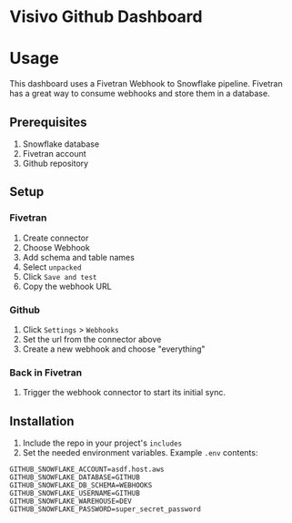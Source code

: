 # Visivo Github Dashboard

# Usage

This dashboard uses a Fivetran Webhook to Snowflake pipeline.  Fivetran has a great way to consume webhooks and store them in a database.

## Prerequisites

1. Snowflake database
2. Fivetran account
3. Github repository

## Setup

### Fivetran

1. Create connector
2. Choose Webhook
3. Add schema and table names
4. Select `unpacked`  
5. Click `Save and test`
6. Copy the webhook URL

### Github

1. Click `Settings` > `Webhooks`
1. Set the url from the connector above
2. Create a new webhook and choose "everything"

### Back in Fivetran

1. Trigger the webhook connector to start its initial sync.

## Installation

1. Include the repo in your project's `includes`
2. Set the needed environment variables. Example `.env` contents:
```
GITHUB_SNOWFLAKE_ACCOUNT=asdf.host.aws
GITHUB_SNOWFLAKE_DATABASE=GITHUB
GITHUB_SNOWFLAKE_DB_SCHEMA=WEBHOOKS
GITHUB_SNOWFLAKE_USERNAME=GITHUB
GITHUB_SNOWFLAKE_WAREHOUSE=DEV
GITHUB_SNOWFLAKE_PASSWORD=super_secret_password
```
